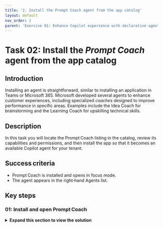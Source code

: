 ```yaml
---
title: '2. Install the Prompt Coach agent from the app catalog'
layout: default
nav_order: 2
parent: 'Exercise 01: Enhance Copilot experience with declarative agents'
---
```


# Task 02: Install the *Prompt Coach* agent from the app catalog

## Introduction
Installing an agent is straightforward, similar to installing an application in Teams or Microsoft 365. Microsoft developed several agents to enhance customer experiences, including specialized *coaches* designed to improve performance in specific areas. Examples include the Idea Coach for brainstorming and the Learning Coach for upskilling technical skills. 

## Description
In this task you will locate the Prompt Coach listing in the catalog, review its capabilities and permissions, and then install the app so that it becomes an available Copilot agent for your tenant.

## Success criteria
 - Prompt Coach is installed and opens in focus mode.
 - The agent appears in the right‑hand Agents list.

## Key steps

### 01: Install and open Prompt Coach

<details markdown="block"> 
  <summary><strong>Expand this section to view the solution</strong></summary> 

1. On the Copilot Agents page, search for the `Prompt Coach` agent and then select **Add**.
    
    ![gnsu769b.jpg](../../media/gnsu769b.jpg) 

1. Once the agent is successfully added, select **Open with Copilot**. 

    ![m9a4q980.jpg](../../media/m9a4q980.jpg) 

1. The **Prompt Coach** page displays and shows the title, suggested prompts, and the agents list.  

    ![3a.jpg](../../media/3a.jpg) 

1. In the right pane, you can view a list of all available agents. To use an agent, select one, such as **Prompt Coach**, to enter the focused experience. 

    {: .important }
    > In this mode, the Copilot UI is replaced with the agent's logo, name, and specific prompt starters that you can use. From this point, all interactions will be managed by the agent. For example, if you ask, *Help me generate a prompt to be used in Copilot* the agent will use its predefined instructions, knowledge, and actions to provide a tailored response. 

1. You can manage the agent from the rightmost pane. Hover over the agent name to reveal the pin and the ellipsis (...): 

    - Pin: Allows you to pin the agent, making it readily accessible in the list of available agents. 

    - Ellipsis (...): Provides options such as uninstalling the agent. 

    ![e5wfzs25.jpg](../../media/e5wfzs25.jpg)

 </details>